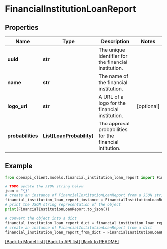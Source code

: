 # FinancialInstitutionLoanReport


## Properties

Name | Type | Description | Notes
------------ | ------------- | ------------- | -------------
**uuid** | **str** | The unique identifier for the financial institution. | 
**name** | **str** | The name of the financial institution. | 
**logo_url** | **str** | A URL of a logo for the financial institution. | [optional] 
**probabilities** | [**List[LoanProbability]**](LoanProbability.md) | The approval probabilities for the financial intitution. | 

## Example

```python
from openapi_client.models.financial_institution_loan_report import FinancialInstitutionLoanReport

# TODO update the JSON string below
json = "{}"
# create an instance of FinancialInstitutionLoanReport from a JSON string
financial_institution_loan_report_instance = FinancialInstitutionLoanReport.from_json(json)
# print the JSON string representation of the object
print(FinancialInstitutionLoanReport.to_json())

# convert the object into a dict
financial_institution_loan_report_dict = financial_institution_loan_report_instance.to_dict()
# create an instance of FinancialInstitutionLoanReport from a dict
financial_institution_loan_report_from_dict = FinancialInstitutionLoanReport.from_dict(financial_institution_loan_report_dict)
```
[[Back to Model list]](../README.md#documentation-for-models) [[Back to API list]](../README.md#documentation-for-api-endpoints) [[Back to README]](../README.md)


